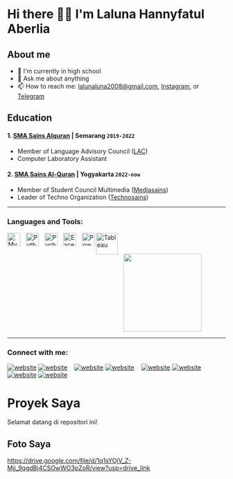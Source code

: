 # Hi there 👋🏼 I'm Laluna Hannyfatul Aberlia
## About me
- 🔭 I'm currently in high school
- 💬 Ask me about anything
- 📫 How to reach me: lalunaluna2008@gmail.com, [Instagram](https://www.instagram.com/lalunaberlia), or [Telegram](https://t.me/lunn)
## Education

#### 1. [SMA Sains Alquran](https://www.instagram.com/smasainsalquran/) | Semarang `2019-2022`
- Member of Language Advisory Council ([LAC](https://www.instagram.com/lac.daqu.jateng/))
- Computer Laboratory Assistant

#### 2. [SMA Sains Al-Quran](https://www.instagram.com/smasainsalquran/) | Yogyakarta `2022-now`
- Member of Student Council Multimedia ([Mediasains](https://www.instagram.com/mediasains))
- Leader of Techno Organization ([Technosains](https://www.instagram.com/smas.tech))
---

### Languages and Tools:

[<img align="left" alt="MySQL" width="30px" src="https://cdn.jsdelivr.net/gh/devicons/devicon/icons/mysql/mysql-original.svg" style="padding-right:10px;" />][webku]
[<img align="left" alt="Python" width="30px" src="https://upload.wikimedia.org/wikipedia/commons/thumb/c/c3/Python-logo-notext.svg/110px-Python-logo-notext.svg.png?20100317150552" style="padding-right:10px;" />][webku]
[<img align="left" alt="Pycharm" width="30px" src="https://upload.wikimedia.org/wikipedia/commons/thumb/1/1d/PyCharm_Icon.svg/220px-PyCharm_Icon.svg.png" style="padding-right:10px;" />][webku]
[<img align="left" alt="Excel" width="30px" src="https://is2-ssl.mzstatic.com/image/thumb/Purple126/v4/a8/fd/5a/a8fd5a84-c6f1-355f-3b9f-6e86598efaa3/XCEL.png/1200x630bb.png" style="padding-right:10px;" />][webku]
[<img align="left" alt="Power BI" width="30px" src="https://powerbi.microsoft.com/pictures/application-logos/svg/powerbi.svg" style="padding-right:0px;" />][webku]
[<img align="left" alt="Tableau" width="50px" src="https://logos-world.net/wp-content/uploads/2021/10/Tableau-Symbol.png" style="padding-right:10px;" />][webku]

<br />
<br />
<p align="left">
<a href="https://github.com/lalunaberlia">
<img height="180em" src="https://github-readme-stats-eight-theta.vercel.app/api?username=laluna&show_icons=true&theme=algolia&include_all_commits=true&count_private=true"/>
</a>
</p>

---

### Connect with me:


[![website](./img/youtube-light.svg)](https://www.youtube.com/#gh-light-mode-only)
[![website](./img/youtube-dark.svg)](https://www.youtube.com/#gh-dark-mode-only)
&nbsp;&nbsp;
[![website](./img/twitter-light.svg)](https://twitter.com/#gh-light-mode-only)
[![website](./img/twitter-dark.svg)](https://twitter.com/#gh-dark-mode-only)
&nbsp;&nbsp;
[![website](./img/linkedin-light.svg)](https://www.linkedin.com/#gh-light-mode-only)
[![website](./img/linkedin-dark.svg)](https://www.linkedin.com/#gh-dark-mode-only)
&nbsp;&nbsp;
[![website](./img/instagram-light.svg)](https://instagram.com/mazlpn/#gh-light-mode-only)
[![website](./img/instagram-dark.svg)](https://instagram.com/mezlpn/#gh-dark-mode-only)



[webku]: https://github.com/lalunaberlia

# Proyek Saya

Selamat datang di repositori ini!

## Foto Saya

https://drive.google.com/file/d/1q1sYOjV_Z-Mjj_9qgdBj4CSOwWO3pZoR/view?usp=drive_link
